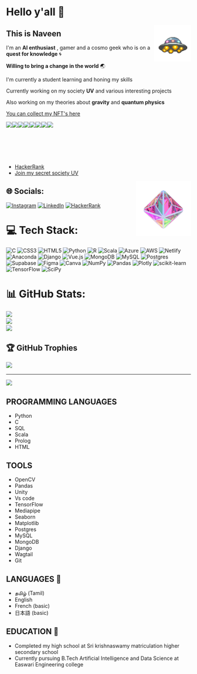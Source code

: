 # Hello y'all 👋

<img align = "right" width="100" height="100" src="https://github.com/0EnIgma1/0EnIgma1/blob/main/Vp3M.gif"/>

## This is **Naveen** 

I'm an **AI enthusiast** , gamer and a cosmo geek who is on a **quest for knowledge** 🌀

**Willing to bring a change in the world** 🌏

I'm currently a student learning and honing my skills

Currently working on my society **UV** and various interesting projects

Also working on my theories about **gravity** and **quantum physics**



[You can collect my NFT's here](https://opensea.io/collection/stickrole)
<div style = "display:flex">
   <img src = "https://lh3.googleusercontent.com/gOlEck0dTvEcn9p4V4F5xk4_9zGz0U04M3b-DOYNDyojeTWIWTWZURe6OqGTkWq0ot1nFhcuzuGM3Jm_lviu6FJ7nGKLqDLHMLZL=s0" height = "100cm">
   <img src = "https://lh3.googleusercontent.com/Y5U23TcoDYCquSek0Cm6iSjYj6Ur8JQLA-Y9O6ov7hEsuPQk2jemalXCvBnnZSgpBBh6iohk3JC8skMJSeFMqWor66MTkbNuUJKdC2E=w600" height = "100cm">
   <img src = "https://lh3.googleusercontent.com/OIvCBxfHRrRN_OmdO7aNMz6GeENdvIrXzJxpUVr6gweZ1UhjOXm4EoaDa-j-qJ8_OGuAIJPzARaXWzjUlDegCnqMjCZfWLNU7a6Qmw=w600" height = "100cm">
   <img src = "https://lh3.googleusercontent.com/e5Q0LCyHUIr4_KUfqUGL-inP1LEDS4EzSzPilwoadBI8yy6Yfpzx4H6MkDUoWvhcwuegQ_qn8yKfZnsrHf4jpjMcVveQ-q3vJnLMsnQ=w600" height = "100cm">
   <img src = "https://lh3.googleusercontent.com/8vnYP-cNKOSg5SfaHgE90le0VTfbgwOnEUA7QbsslxqiEAdGgaXVoIdQuBULINGYpr1UIsdk4NeSdbJxb2_22Bk3vM-Aoo1jNskw7Q=w600" height = "100cm">
   <img src = "https://lh3.googleusercontent.com/W4pr72PQvLEyc2UoIe_r9SkE5YAKG5kuTz__RuODP4mMJGKHq_90l8DwXWCtPPVpsQwJxQ9i1zYvLdrvDFSk-tJ9rIKzLHRf4lxd=w600" height = "100cm">
   <img src = "https://lh3.googleusercontent.com/lKdTbTBc-wu8CxWc_7QQ8qO_e6JFflBrsp8VvBB8OyvWPWtyYQP5WsEoIcChsIjUT0EOawPogsjQ8tDAsjZsUpgHcDi_hNvpPBKrtg=w600" height = "100cm">
   <img src = "https://lh3.googleusercontent.com/w-W7iVgFdSV3xCoeAG7MxoSbN-_rxQDc0uavtGtHvAKfcBLExwIvcj8AT_ld5-C60nYUNma-H8t4X46c9vT6hwkOIkq78Yu011X9lg=w600" height = "100cm">
 </div>

   - [HackerRank](https://www.hackerrank.com/snaveenkumar343)
   - [Join my secret society UV](https://theuvofearth.wixsite.com/stage1)


<div>
<img align="right" width="150" height="150" src="https://github.com/0EnIgma1/0EnIgma1/blob/main/33Ho.gif"/>
</div>


## 🌐 Socials:
[![Instagram](https://img.shields.io/badge/Instagram-%23E4405F.svg?logo=Instagram&logoColor=white)](https://instagram.com/i_fream) [![LinkedIn](https://img.shields.io/badge/LinkedIn-%230077B5.svg?logo=linkedin&logoColor=white)](https://www.linkedin.com/in/naveen-kumar-s-921990210/) [![HackerRank](https://img.shields.io/badge/-Hackerrank-2EC866?style=for-the-badge&logo=HackerRank&logoColor=white)](https://www.hackerrank.com/snaveenkumar343)

# 💻 Tech Stack:
![C](https://img.shields.io/badge/c-%2300599C.svg?style=for-the-badge&logo=c&logoColor=white) ![CSS3](https://img.shields.io/badge/css3-%231572B6.svg?style=for-the-badge&logo=css3&logoColor=white) ![HTML5](https://img.shields.io/badge/html5-%23E34F26.svg?style=for-the-badge&logo=html5&logoColor=white) ![Python](https://img.shields.io/badge/python-3670A0?style=for-the-badge&logo=python&logoColor=ffdd54) ![R](https://img.shields.io/badge/r-%23276DC3.svg?style=for-the-badge&logo=r&logoColor=white) ![Scala](https://img.shields.io/badge/scala-%23DC322F.svg?style=for-the-badge&logo=scala&logoColor=white) ![Azure](https://img.shields.io/badge/azure-%230072C6.svg?style=for-the-badge&logo=azure-devops&logoColor=white) ![AWS](https://img.shields.io/badge/AWS-%23FF9900.svg?style=for-the-badge&logo=amazon-aws&logoColor=white) ![Netlify](https://img.shields.io/badge/netlify-%23000000.svg?style=for-the-badge&logo=netlify&logoColor=#00C7B7) ![Anaconda](https://img.shields.io/badge/Anaconda-%2344A833.svg?style=for-the-badge&logo=anaconda&logoColor=white) ![Django](https://img.shields.io/badge/django-%23092E20.svg?style=for-the-badge&logo=django&logoColor=white) ![Vue.js](https://img.shields.io/badge/vuejs-%2335495e.svg?style=for-the-badge&logo=vuedotjs&logoColor=%234FC08D) ![MongoDB](https://img.shields.io/badge/MongoDB-%234ea94b.svg?style=for-the-badge&logo=mongodb&logoColor=white) ![MySQL](https://img.shields.io/badge/mysql-%2300f.svg?style=for-the-badge&logo=mysql&logoColor=white) ![Postgres](https://img.shields.io/badge/postgres-%23316192.svg?style=for-the-badge&logo=postgresql&logoColor=white) 	![Supabase](https://img.shields.io/badge/Supabase-3ECF8E?style=for-the-badge&logo=supabase&logoColor=white) 	![Figma](https://img.shields.io/badge/figma-%23F24E1E.svg?style=for-the-badge&logo=figma&logoColor=white) ![Canva](https://img.shields.io/badge/Canva-%2300C4CC.svg?style=for-the-badge&logo=Canva&logoColor=white) ![NumPy](https://img.shields.io/badge/numpy-%23013243.svg?style=for-the-badge&logo=numpy&logoColor=white) ![Pandas](https://img.shields.io/badge/pandas-%23150458.svg?style=for-the-badge&logo=pandas&logoColor=white) ![Plotly](https://img.shields.io/badge/Plotly-%233F4F75.svg?style=for-the-badge&logo=plotly&logoColor=white) ![scikit-learn](https://img.shields.io/badge/scikit--learn-%23F7931E.svg?style=for-the-badge&logo=scikit-learn&logoColor=white) ![TensorFlow](https://img.shields.io/badge/TensorFlow-%23FF6F00.svg?style=for-the-badge&logo=TensorFlow&logoColor=white) ![SciPy](https://img.shields.io/badge/SciPy-%230C55A5.svg?style=for-the-badge&logo=scipy&logoColor=%white)
# 📊 GitHub Stats:
![](https://github-readme-stats.vercel.app/api?username=0EnIgma1&theme=dark&hide_border=false&include_all_commits=true&count_private=true)<br/>
![](https://github-readme-streak-stats.herokuapp.com/?user=0EnIgma1&theme=dark&hide_border=false)<br/>
![](https://github-readme-stats.vercel.app/api/top-langs/?username=0EnIgma1&theme=dark&hide_border=false&include_all_commits=true&count_private=true&layout=compact)

## 🏆 GitHub Trophies
![](https://github-profile-trophy.vercel.app/?username=0EnIgma1&theme=radical&no-frame=false&no-bg=true&margin-w=4)

---
[![](https://visitcount.itsvg.in/api?id=0EnIgma1&icon=1&color=4)](https://visitcount.itsvg.in)

<!-- Proudly created with GPRM ( https://gprm.itsvg.in ) -->

## PROGRAMMING LANGUAGES 
  - Python
  - C
  - SQL
  - Scala
  - Prolog
  - HTML
  
## TOOLS
  - OpenCV
  - Pandas
  - Unity
  - Vs code
  - TensorFlow
  - Mediapipe
  - Seaborn
  - Matplotlib
  - Postgres
  - MySQL
  - MongoDB
  - Django
  - Wagtail
  - Git
  
## LANGUAGES 🧠
  - தமிழ் (Tamil) 
  - English
  - French (basic)
  - 日本語 (basic)

## EDUCATION 🏫

- Completed my high school at Sri krishnaswamy matriculation higher secondary school 
- Currently pursuing B.Tech Artificial Intelligence and Data Science at Easwari Engineering college 


